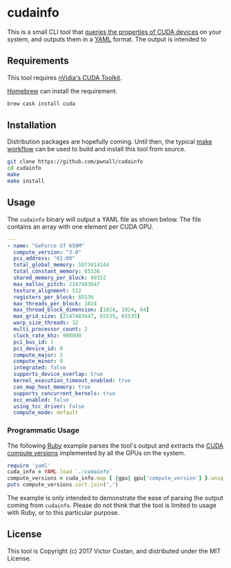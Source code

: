 # cudainfo

This is a small CLI tool that
[queries the properties of CUDA devices](https://devblogs.nvidia.com/parallelforall/how-query-device-properties-and-handle-errors-cuda-cc/)
on your system, and outputs them in a [YAML](http://yaml.org/) format. The
output is intended to

## Requirements

This tool requires
[nVidia's CUDA Toolkit](https://developer.nvidia.com/cuda-downloads).

[Homebrew](http://brew.sh/) can install the requirement.

```bash
brew cask install cuda
```

## Installation

Distribution packages are hopefully coming. Until then, the typical
[make workflow](https://en.wikipedia.org/wiki/Make_(software)) can be used to
build and install this tool from source.

```bash
git clone https://github.com/pwnall/cudainfo
cd cudainfo
make
make install
```

## Usage

The `cudainfo` binary will output a YAML file as shown below. The file contains
an array with one element per CUDA GPU.

```yaml
---
- name: "GeForce GT 650M"
  compute_version: "3.0"
  pci_address: "01:00"
  total_global_memory: 1073414144
  total_constant_memory: 65536
  shared_memory_per_block: 49152
  max_malloc_pitch: 2147483647
  texture_alignment: 512
  registers_per_block: 65536
  max_threads_per_block: 1024
  max_thread_block_dimension: [1024, 1024, 64]
  max_grid_size: [2147483647, 65535, 65535]
  warp_size_threads: 32
  multi_processor_count: 2
  clock_rate_khz: 900000
  pci_bus_id: 1
  pci_device_id: 0
  compute_major: 3
  compute_minor: 0
  integrated: false
  supports_device_overlap: true
  kernel_execution_timeout_enabled: true
  can_map_host_memory: true
  supports_concurrent_kernels: true
  ecc_enabled: false
  using_tcc_driver: false
  compute_mode: default
```

### Programmatic Usage

The following [Ruby](https://www.ruby-lang.org/en/) example parses the tool's
output and extracts the
[CUDA compute versions](https://developer.nvidia.com/cuda-gpus) implemented by
all the GPUs on the system.

```ruby
require 'yaml'
cuda_info = YAML.load `./cudainfo`
compute_versions = cuda_info.map { |gpu| gpu['compute_version'] }.uniq
puts compute_versions.sort.join(',')
```

The example is only intended to demonstrate the ease of parsing the output
coming from `cudainfo`. Please do not think that the tool is limited to usage
with Ruby, or to this particular purpose.

## License

This tool is Copyright (c) 2017 Victor Costan, and distributed under the MIT
License.
